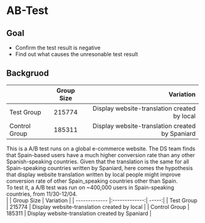 # AB-Test
## Goal
- Confirm the test result is negative
- Find out what causes the unresonable test result
## Backgruod

|        | Group Size           | Variation  |
| ------------- |:-------------:| -----:|
| Test Group      | 215774 | Display website-translation created by local  |
| Control Group      | 185311      |   Display website-translation created by Spaniard |



This is a A/B test runs on a global e-commerce website. The DS team finds that Spain-based users have a much higher conversion rate than any other Spanish-speaking countries. Given that the translation is the same for all Spain-speaking countries written by Spaniard, here comes the hypothesis that display website translation written by local people might improve conversion rate of other Spain_speaking countries other than Spain.
<br>
To test it, a A/B test was run on ~400,000 users in Spain-speaking countries, from 11/30-12/04.
<br>
|        | Group Size           | Variation  |
| ------------- |:-------------:| -----:|
| Test Group      | 215774 | Display website-translation created by local  |
| Control Group      | 185311      |   Display website-translation created by Spaniard |

